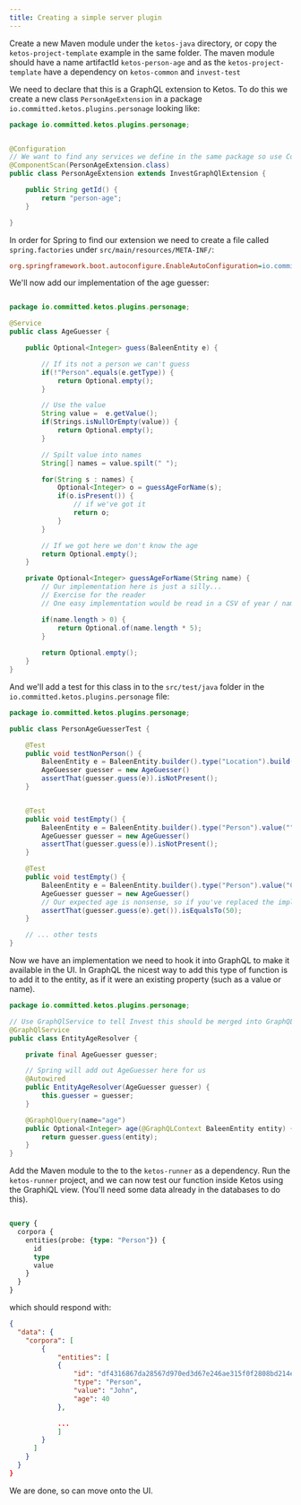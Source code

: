```yaml
---
title: Creating a simple server plugin
---
```


Create a new Maven module under the `ketos-java` directory, or copy the `ketos-project-template` example in the same folder. The maven module should have a name artifactId `ketos-person-age` and as the `ketos-project-template` have a dependency on `ketos-common` and `invest-test`  

We need to declare that this is a GraphQL extension to Ketos. To do this we create a new class `PersonAgeExtension` in a package `io.committed.ketos.plugins.personage` looking like:


```java
package io.committed.ketos.plugins.personage;


@Configuration
// We want to find any services we define in the same package so use ComponentScan
@ComponentScan(PersonAgeExtension.class)
public class PersonAgeExtension extends InvestGraphQlExtension {

    public String getId() {
        return "person-age";
    }

}
```

In order for Spring to find our extension we need to create a file called `spring.factories` under `src/main/resources/META-INF/`:

```ini
org.springframework.boot.autoconfigure.EnableAutoConfiguration=io.committed.ketos.plugins.personage.PersonAgeExtension,
```

We'll now add our implementation of the age guesser:

```java

package io.committed.ketos.plugins.personage;

@Service
public class AgeGuesser {

    public Optional<Integer> guess(BaleenEntity e) {

        // If its not a person we can't guess
        if(!"Person".equals(e.getType)) {
            return Optional.empty();
        }

        // Use the value
        String value =  e.getValue();
        if(Strings.isNullOrEmpty(value)) {
            return Optional.empty();
        }

        // Spilt value into names
        String[] names = value.spilt(" ");

        for(String s : names) {
            Optional<Integer> o = guessAgeForName(s);
            if(o.isPresent()) {
                // if we've got it
                return o;
            }
        }

        // If we got here we don't know the age
        return Optional.empty();
    }

    private Optional<Integer> guessAgeForName(String name) {
        // Our implementation here is just a silly...
        // Exercise for the reader
        // One easy implementation would be read in a CSV of year / names as per census info then find the most likely year for each name and save in a map

        if(name.length > 0) {
            return Optional.of(name.length * 5);
        }
        
        return Optional.empty();
    }
}
```

And we'll add a test for this class in to the `src/test/java` folder in the `io.committed.ketos.plugins.personage` file:

```java
package io.committed.ketos.plugins.personage;

public class PersonAgeGuesserTest {

    @Test
    public void testNonPerson() {
        BaleenEntity e = BaleenEntity.builder().type("Location").build();
        AgeGuesser guesser = new AgeGuesser()
        assertThat(guesser.guess(e)).isNotPresent();
    }


    @Test
    public void testEmpty() {
        BaleenEntity e = BaleenEntity.builder().type("Person").value("").build();
        AgeGuesser guesser = new AgeGuesser()
        assertThat(guesser.guess(e)).isNotPresent();
    }

    @Test
    public void testEmpty() {
        BaleenEntity e = BaleenEntity.builder().type("Person").value("Chris").build();
        AgeGuesser guesser = new AgeGuesser()
        // Our expected age is nonsense, so if you've replaced the implementation this will need to be changed
        assertThat(guesser.guess(e).get()).isEqualsTo(50);
    }

    // ... other tests
} 
```


Now we have an implementation we need to hook it into GraphQL to make it available in the UI. In GraphQL the nicest way to add this type of function is to add it to the entity, as if it were an existing property (such as a value or name).

```java
package io.committed.ketos.plugins.personage;

// Use GraphQlService to tell Invest this should be merged into GraphQL schema  
@GraphQlService
public class EntityAgeResolver {

    private final AgeGuesser guesser;

    // Spring will add out AgeGuesser here for us
    @Autowired
    public EntityAgeResolver(AgeGuesser guesser) {
        this.guesser = guesser;
    }

    @GraphQlQuery(name="age")
    public Optional<Integer> age(@GraphQLContext BaleenEntity entity) {
        return guesser.guess(entity);
    }
}

```

Add the Maven module to the to the `ketos-runner` as a dependency. Run the `ketos-runner` project, and we can now test our function inside Ketos using the GraphiQL view. (You'll need some data already in the databases to do this).
 
```graphql

query {
  corpora {
    entities(probe: {type: "Person"}) {
      id
      type
      value
    }
  }
}

```
 
which should respond with:

```json
{
  "data": {
    "corpora": [
        {
            "entities": [
            {
                "id": "df4316867da28567d970ed3d67e246ae315f0f2808bd214e9774646709397119",
                "type": "Person",
                "value": "John",
                "age": 40
            },

            ...
            ]
        }
      ]
    }
  }
}
```

We are done, so can move onto the UI.